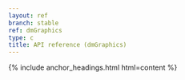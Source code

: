 ```yaml
---
layout: ref
branch: stable
ref: dmGraphics
type: c
title: API reference (dmGraphics)
---
```

{% include anchor_headings.html html=content %}